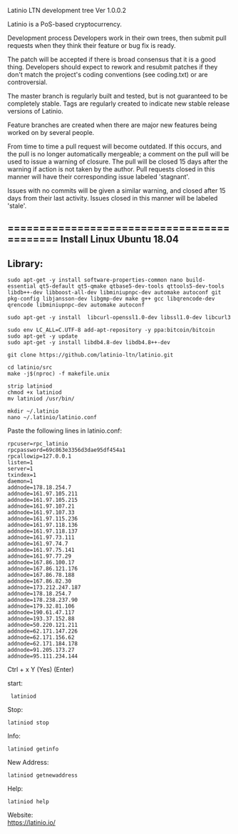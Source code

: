 Latinio LTN development tree Ver 1.0.0.2

Latinio is a PoS-based cryptocurrency.

Development process
Developers work in their own trees, then submit pull requests when they think their feature or bug fix is ready.

The patch will be accepted if there is broad consensus that it is a good thing. Developers should expect to rework and resubmit patches if they don't match the project's coding conventions (see coding.txt) or are controversial.

The master branch is regularly built and tested, but is not guaranteed to be completely stable. Tags are regularly created to indicate new stable release versions of Latinio.

Feature branches are created when there are major new features being worked on by several people.

From time to time a pull request will become outdated. If this occurs, and the pull is no longer automatically mergeable; a comment on the pull will be used to issue a warning of closure. The pull will be closed 15 days after the warning if action is not taken by the author. Pull requests closed in this manner will have their corresponding issue labeled 'stagnant'.

Issues with no commits will be given a similar warning, and closed after 15 days from their last activity. Issues closed in this manner will be labeled 'stale'.

=========================================== Install
Linux Ubuntu 18.04
------------------
Library:
--------
    sudo apt-get -y install software-properties-common nano build-essential qt5-default qt5-qmake qtbase5-dev-tools qttools5-dev-tools  libdb++-dev libboost-all-dev libminiupnpc-dev automake autoconf git pkg-config libjansson-dev libgmp-dev make g++ gcc libqrencode-dev qrencode libminiupnpc-dev automake autoconf 

    sudo apt-get -y install  libcurl-openssl1.0-dev libssl1.0-dev libcurl3

    sudo env LC_ALL=C.UTF-8 add-apt-repository -y ppa:bitcoin/bitcoin
    sudo apt-get -y update
    sudo apt-get -y install libdb4.8-dev libdb4.8++-dev
    
    git clone https://github.com/latinio-ltn/latinio.git
    
    cd latinio/src
    make -j$(nproc) -f makefile.unix

    strip latiniod
    chmod +x latiniod
    mv latiniod /usr/bin/

    mkdir ~/.latinio
    nano ~/.latinio/latinio.conf
    
Paste the following lines in latinio.conf:

    rpcuser=rpc_latinio
    rpcpassword=69c863e3356d3dae95df454a1
    rpcallowip=127.0.0.1
    listen=1
    server=1
    txindex=1
    daemon=1
    addnode=178.18.254.7
    addnode=161.97.105.211
    addnode=161.97.105.215
    addnode=161.97.107.21
    addnode=161.97.107.33
    addnode=161.97.115.236
    addnode=161.97.118.136
    addnode=161.97.118.137
    addnode=161.97.73.111
    addnode=161.97.74.7
    addnode=161.97.75.141
    addnode=161.97.77.29
    addnode=167.86.100.17
    addnode=167.86.121.176
    addnode=167.86.78.188
    addnode=167.86.82.30
    addnode=173.212.247.187
    addnode=178.18.254.7
    addnode=178.238.237.90
    addnode=179.32.81.106
    addnode=190.61.47.117
    addnode=193.37.152.88
    addnode=50.220.121.211
    addnode=62.171.147.226
    addnode=62.171.156.62
    addnode=62.171.184.178
    addnode=91.205.173.27
    addnode=95.111.234.144
    
Ctrl + x Y (Yes) (Enter)

start:

     latiniod
     
Stop:

    latiniod stop

Info:

    latiniod getinfo
    
New Address:

    latiniod getnewaddress
    
Help:

    latiniod help

Website:    
https://latinio.io/    
